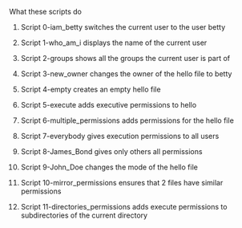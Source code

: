 What these scripts do
 
1. Script 0-iam_betty switches the current user to the user betty
 
2. Script 1-who_am_i displays the name of the current user
 
3. Script 2-groups shows all the groups the current user is part of
 
4. Script 3-new_owner changes the owner of the hello file to betty
 
5. Script 4-empty creates an empty hello file
 
6. Script 5-execute adds executive permissions to hello
 
7. Script 6-multiple_permissions adds permissions for the hello file
 
8. Script 7-everybody gives execution permissions to all users
 
9. Script 8-James_Bond gives only others all permissions
 
10. Script 9-John_Doe changes the mode of the hello file
 
11. Script 10-mirror_permissions ensures that 2 files have similar permissions
 
10. Script 11-directories_permissions adds execute permissions to subdirectories of the current directory
